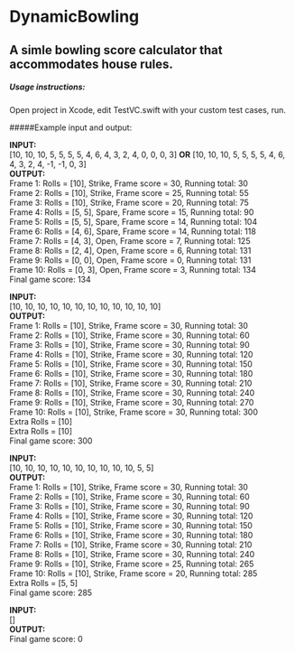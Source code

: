 # DynamicBowling
A simle bowling score calculator that accommodates house rules.
----------------------

##### Usage instructions:
Open project in Xcode, edit TestVC.swift with your custom test cases, run.

#####Example input and output:

**INPUT:**  
[10, 10, 10, 5, 5, 5, 5, 4, 6, 4, 3, 2, 4, 0, 0, 0, 3] **OR** [10, 10, 10, 5, 5, 5, 5, 4, 6, 4, 3, 2, 4, -1, -1, 0, 3]  
**OUTPUT:**  
Frame 1: Rolls = [10], Strike, Frame score = 30, Running total: 30  
Frame 2: Rolls = [10], Strike, Frame score = 25, Running total: 55  
Frame 3: Rolls = [10], Strike, Frame score = 20, Running total: 75  
Frame 4: Rolls = [5, 5], Spare, Frame score = 15, Running total: 90  
Frame 5: Rolls = [5, 5], Spare, Frame score = 14, Running total: 104  
Frame 6: Rolls = [4, 6], Spare, Frame score = 14, Running total: 118  
Frame 7: Rolls = [4, 3], Open, Frame score = 7, Running total: 125  
Frame 8: Rolls = [2, 4], Open, Frame score = 6, Running total: 131  
Frame 9: Rolls = [0, 0], Open, Frame score = 0, Running total: 131  
Frame 10: Rolls = [0, 3], Open, Frame score = 3, Running total: 134  
Final game score: 134  


**INPUT:**  
[10, 10, 10, 10, 10, 10, 10, 10, 10, 10, 10, 10]  
**OUTPUT:**  
Frame 1: Rolls = [10], Strike, Frame score = 30, Running total: 30  
Frame 2: Rolls = [10], Strike, Frame score = 30, Running total: 60  
Frame 3: Rolls = [10], Strike, Frame score = 30, Running total: 90  
Frame 4: Rolls = [10], Strike, Frame score = 30, Running total: 120  
Frame 5: Rolls = [10], Strike, Frame score = 30, Running total: 150  
Frame 6: Rolls = [10], Strike, Frame score = 30, Running total: 180  
Frame 7: Rolls = [10], Strike, Frame score = 30, Running total: 210  
Frame 8: Rolls = [10], Strike, Frame score = 30, Running total: 240  
Frame 9: Rolls = [10], Strike, Frame score = 30, Running total: 270  
Frame 10: Rolls = [10], Strike, Frame score = 30, Running total: 300  
Extra Rolls = [10]  
Extra Rolls = [10]  
Final game score: 300  


**INPUT:**  
[10, 10, 10, 10, 10, 10, 10, 10, 10, 10, 5, 5]  
**OUTPUT:**  
Frame 1: Rolls = [10], Strike, Frame score = 30, Running total: 30  
Frame 2: Rolls = [10], Strike, Frame score = 30, Running total: 60  
Frame 3: Rolls = [10], Strike, Frame score = 30, Running total: 90  
Frame 4: Rolls = [10], Strike, Frame score = 30, Running total: 120  
Frame 5: Rolls = [10], Strike, Frame score = 30, Running total: 150  
Frame 6: Rolls = [10], Strike, Frame score = 30, Running total: 180  
Frame 7: Rolls = [10], Strike, Frame score = 30, Running total: 210  
Frame 8: Rolls = [10], Strike, Frame score = 30, Running total: 240  
Frame 9: Rolls = [10], Strike, Frame score = 25, Running total: 265  
Frame 10: Rolls = [10], Strike, Frame score = 20, Running total: 285  
Extra Rolls = [5, 5]  
Final game score: 285  


**INPUT:**  
[]  
**OUTPUT:**  
Final game score: 0
